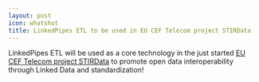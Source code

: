 ```yaml
---
layout: post
icon: whatshot
title: LinkedPipes ETL to be used in EU CEF Telecom project STIRData
---
```


LinkedPipes ETL will be used as a core technology in the just started [EU CEF Telecom project STIRData](https://ec.europa.eu/inea/en/connecting-europe-facility/cef-telecom/2019-eu-ia-0068) to promote open data interoperability through Linked Data and standardization!
